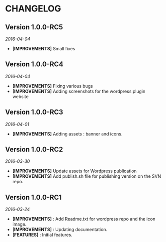 CHANGELOG
=========

## Version 1.0.0-RC5
_2016-04-04_
- **[IMPROVEMENTS]** Small fixes

## Version 1.0.0-RC4
_2016-04-04_
- **[IMPROVEMENTS]** Fixing various bugs
- **[IMPROVEMENTS]** Adding screenshots for the wordpress plugin website

## Version 1.0.0-RC3
_2016-04-01_
- **[IMPROVEMENTS]** Adding assets : banner and icons.

## Version 1.0.0-RC2
_2016-03-30_
- **[IMPROVEMENTS]** Update assets for Wordpress publication
- **[IMPROVEMENTS]** Add publish.sh file for publishing version on the SVN repo.

## Version 1.0.0-RC1
_2016-03-24_
- **[IMPROVEMENTS]** : Add Readme.txt for wordpress repo and the icon image.
- **[IMPROVEMENTS]** : Updating documentation.
- **[FEATURES]** : Initial features.
